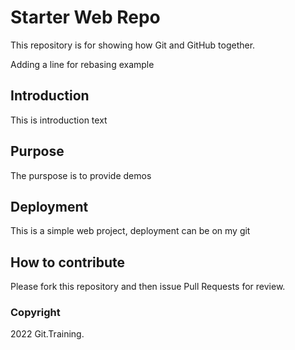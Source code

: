# Starter Web Repo

This repository is for showing how Git and GitHub together.

Adding a line for rebasing example

## Introduction
This is introduction text

## Purpose
The purspose is to provide demos

## Deployment
This is a simple web project, deployment can be on my git

## How to contribute
Please fork this repository and then issue Pull Requests for review.

### Copyright
2022 Git.Training.